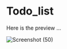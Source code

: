 # Todo_list

Here is the preview ...

![Screenshot (50)](https://user-images.githubusercontent.com/81806503/228310447-03ec4e37-9e95-4c6c-80a4-a83472a7b994.png)
